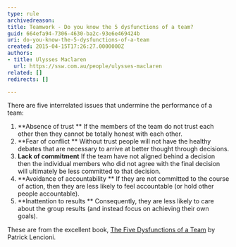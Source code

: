 ```yaml
---
type: rule
archivedreason: 
title: Teamwork - Do you know the 5 dysfunctions of a team?
guid: 664efa94-7306-4630-ba2c-93e6e469424b
uri: do-you-know-the-5-dysfunctions-of-a-team
created: 2015-04-15T17:26:27.0000000Z
authors:
- title: Ulysses Maclaren
  url: https://ssw.com.au/people/ulysses-maclaren
related: []
redirects: []

---
```


There are five interrelated issues that undermine the performance of a team:

1. **Absence of trust ** 
If the members of the team do not trust each other then they cannot be totally honest with each other.
2. **Fear of conflict ** 
Without trust people will not have the healthy debates that are necessary to arrive at better thought through decisions.
3. **Lack of commitment** 
If the team have not aligned behind a decision then the individual members who did not agree with the final decision will ultimately be less committed to that decision.
4. **Avoidance of accountability ** 
If they are not committed to the course of action, then they are less likely to feel accountable (or hold other people accountable).
5. **Inattention to results ** 
Consequently, they are less likely to care about the group results (and instead focus on achieving their own goals).


<!--endintro-->

These are from the excellent book,     [The Five Dysfunctions of a Team](http&#58;//www.amazon.com/The-Five-Dysfunctions-Team-Leadership/dp/0787960756) by Patrick Lencioni.
